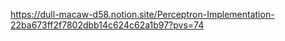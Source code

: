 https://dull-macaw-d58.notion.site/Perceptron-Implementation-22ba673ff2f7802dbb14c624c62a1b97?pvs=74

